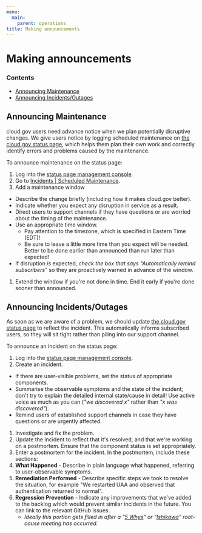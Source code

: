 ```yaml
---
menu:
  main:
    parent: operations
title: Making announcements
---
```


# Making announcements
### Contents
* [Announcing Maintenance](#announcing-maintenance)
* [Announcing Incidents/Outages](#announcing-incidents)

## <a name="announcing-maintenance"></a>Announcing Maintenance
cloud.gov users need advance notice when we plan potentially disruptive changes. We give users notice by logging scheduled maintenance on [the cloud.gov status page](https://cloudgov.statuspage.io), which helps them plan their own work and correctly identify errors and problems caused by the maintenance.

To announce maintenance on the status page:

1. Log into the [status page management console](https://manage.statuspage.io/pages/swcbylb1c30f).
1. Go to [Incidents | Scheduled Maintenance](https://manage.statuspage.io/pages/swcbylb1c30f/incidents#scheduled-maintenance).
1. Add a maintenance window
  * Describe the change briefly (including how it makes cloud.gov better).
  * Indicate whether you expect any disruption in service as a result.
  * Direct users to support channels if they have questions or are worried about the timing of the maintenance.
  * Use an appropriate time window.
      * Pay attention to the timezone, which is specified in Eastern Time (EDT)!
      * Be sure to leave a little more time than you expect will be needed. Better to be done earlier than announced than run later than expected!
  * If disruption *is* expected, *check the box that says "Automatically remind subscribers"* so they are proactively warned in advance of the window.
1. Extend the window if you're not done in time. End it early if you're done sooner than announced.

## <a name="announcing-incidents"></a>Announcing Incidents/Outages
As soon as we are aware of a problem, we should update [the cloud.gov status page](https://cloudgov.statuspage.io) to reflect the incident. This automatically informs subscribed users, so they will sit tight rather than piling into our support channel.

To announce an incident on the status page:

1. Log into the [status page management console](https://manage.statuspage.io/pages/swcbylb1c30f).
1. Create an incident.
  * If there are user-visible problems, set the status of appropriate components.
  * Summarise the observable symptoms and the state of the incident; don't try to explain the detailed internal state/cause in detail! Use active voice as much as you can (*"we discovered x"* rather than *"x was discovered"*).
  * Remind users of established support channels in case they have questions or are urgently affected.
1. Investigate and fix the problem.
1. Update the incident to reflect that it's resolved, and that we're working on a postmortem. Ensure that the component status is set appropriately.
1. Enter a postmortem for the incident. In the postmortem, include these sections:
  1. **What Happened** - Describe in plain language what happened, referring to user-observable symptoms.
  1. **Remediation Performed** - Describe specific steps we took to resolve the situation, for example "We restarted UAA and observed that authentication returned to normal".
  1. **Regression Prevention** - Indicate any improvements that we've added to the backlog which would prevent similar incidents in the future. You can link to the relevant GitHub issues.
     * *Ideally this portion gets filled in after a "[5 Whys](https://en.wikipedia.org/wiki/5_Whys)" or "[Ishikawa](https://en.wikipedia.org/wiki/Ishikawa_diagram)" root-cause meeting has occurred.*
